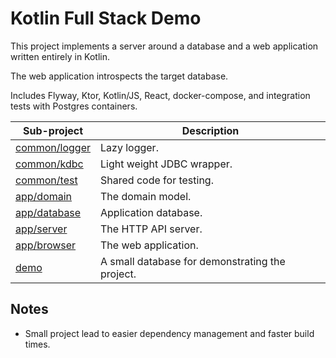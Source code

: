 # Kotlin Full Stack Demo

This project implements a server around a database and a web application written entirely in Kotlin.

The web application introspects the target database.

Includes Flyway, Ktor, Kotlin/JS, React, docker-compose, and integration tests with Postgres containers.

| Sub-project                                | Description                                     |
|--------------------------------------------|-------------------------------------------------|
| [common/logger](./common/logger/README.md) | Lazy logger.                                    |
| [common/kdbc](./common/kdbc/README.md)     | Light weight JDBC wrapper.                      |
| [common/test](./common/test/README.md)     | Shared code for testing.                        |
| [app/domain](./app/domain/README.md)       | The domain model.                               |
| [app/database](./app/database/README.md)   | Application database.                           |
| [app/server](./app/server/README.md)       | The HTTP API server.                            |
| [app/browser](./app/browser/README.md)     | The web application.                            |
| [demo](./demo/README.md)                   | A small database for demonstrating the project. |

## Notes

* Small project lead to easier dependency management and faster build times.